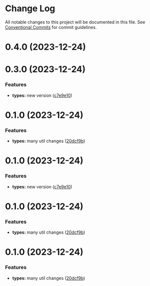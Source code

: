 # Change Log

All notable changes to this project will be documented in this file.
See [Conventional Commits](https://conventionalcommits.org) for commit guidelines.

# 0.4.0 (2023-12-24)



# 0.3.0 (2023-12-24)


### Features

* **types:** new version ([c7e9e10](https://github.com/obscurelyme/js-ts-monorepos/commit/c7e9e108184ce427cab3d803fedb93e1cf437638))



# 0.1.0 (2023-12-24)


### Features

* **types:** many util changes ([20dcf9b](https://github.com/obscurelyme/js-ts-monorepos/commit/20dcf9b6ec5d3d3b5cfb9e5c49bc492cda1436f6))





# 0.1.0 (2023-12-24)


### Features

* **types:** new version ([c7e9e10](https://github.com/obscurelyme/js-ts-monorepos/commit/c7e9e108184ce427cab3d803fedb93e1cf437638))



# 0.1.0 (2023-12-24)


### Features

* **types:** many util changes ([20dcf9b](https://github.com/obscurelyme/js-ts-monorepos/commit/20dcf9b6ec5d3d3b5cfb9e5c49bc492cda1436f6))





# 0.1.0 (2023-12-24)


### Features

* **types:** many util changes ([20dcf9b](https://github.com/obscurelyme/js-ts-monorepos/commit/20dcf9b6ec5d3d3b5cfb9e5c49bc492cda1436f6))
